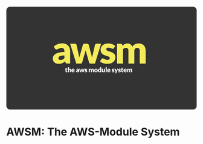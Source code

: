 ![AWSM logo aws modules lambda api gateway JAWS](awsm_logo.png)

AWSM: The AWS-Module System
=================================